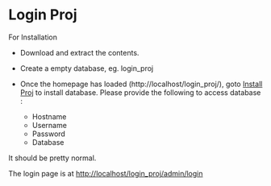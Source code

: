 # Login Proj

For Installation

- Download and extract the contents.

- Create a empty database, eg. login_proj

- Once the homepage has loaded (http://localhost/login_proj/), goto <a href="">Install Proj</a> to install database.
  Please provide the following to access database : 
  
	- Hostname
	- Username
	- Password
	- Database
	

It should be pretty normal.
 
The login page is at <a href="http://localhost/login_proj/admin/login">http://localhost/login_proj/admin/login</a>
 
